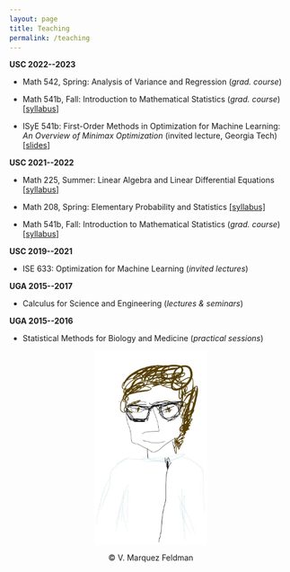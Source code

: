 ```yaml
---
layout: page
title: Teaching
permalink: /teaching
---
```

  
  
__USC 2022--2023__  

* Math 542, Spring: Analysis of Variance and Regression (_grad. course_)  

* Math 541b, Fall: Introduction to Mathematical Statistics (_grad. course_)  
[[syllabus]](assets/teaching/Syllabus-M541b-F2022.pdf)  

* ISyE 541b: First-Order Methods in Optimization for Machine Learning:  
_An Overview of Minimax Optimization_ (invited lecture, Georgia Tech)
[[slides]](assets/slides/slides-minimax-GATech.pdf)  
    
__USC 2021--2022__  

* Math 225, Summer: Linear Algebra and Linear Differential Equations
[[syllabus]](assets/teaching/Syllabus-M225-Su2022.pdf)  
  
* Math 208, Spring: Elementary Probability and Statistics
[[syllabus]](assets/teaching/Syllabus-M208-S2022.pdf)  
  
* Math 541b, Fall: Introduction to Mathematical Statistics (_grad. course_)  
[[syllabus]](assets/teaching/Syllabus-M541b-F2021.pdf)  


__USC 2019--2021__  

* ISE 633: Optimization for Machine Learning (_invited lectures_)  


__UGA 2015--2017__  

* Calculus for Science and Engineering (_lectures & seminars_)  


__UGA 2015--2016__  

* Statistical Methods for Biology and Medicine (_practical sessions_)  

<p align = "center">
<img src="sketch_vicky.jpg" alt="Sketch by Vicky" width="40%" align="center" hspace="20">  
</p>  
<p align = "center">
&copy; V. Marquez Feldman
</p>  
